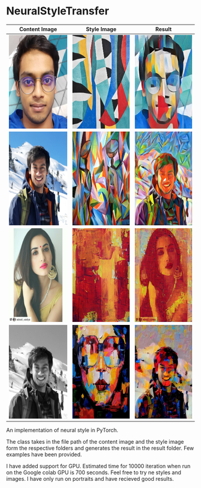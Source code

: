 # NeuralStyleTransfer



Content Image                           |  Style Image                   | Result            
:--------------------------------------:|:------------------------------:|:-------------------------:
<img src=content_images/content_image2.jpg width="200" height="250"/> |  <img src=style_images/style2.jpg width="200" height="250"/> |  <img src=Result/target2.jpeg width="200" height="250"/>
<img src=content_images/content_image5.jpg width="200" height="250"/> |  <img src=style_images/style5.jpg width="200" height="250"/> |  <img src=Result/target5.jpg width="200" height="250"/>
<img src=content_images/content_image3.jpg width="200" height="250"/> |  <img src=style_images/style3.jpg width="200" height="250"/> |  <img src=Result/target3.jpeg width="200" height="250"/>
<img src=content_images/content_image4.jpg width="200" height="250"/> |  <img src=style_images/style4.jpg width="200" height="250"/> |  <img src=Result/target4.jpg width="200" height="250"/>

An implementation of neural style in PyTorch.


The class takes in the file path of the content image and the style image form the respective folders and generates the result in the result folder. Few examples have been provided.

I have added support for GPU. Estimated time for 10000 iteration when run on the Google colab GPU is 700 seconds. Feel free to try ne styles and images. I have only run on portraits and have recieved good results.

